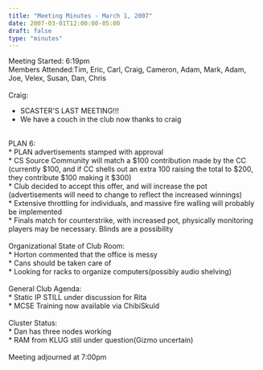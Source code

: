 ```yaml
---
title: "Meeting Minutes - March 1, 2007"
date: 2007-03-01T12:00:00-05:00
draft: false
type: "minutes"
---
```


Meeting Started: 6:19pm<br />
Members Attended:Tim, Eric, Carl, Craig, Cameron, Adam, Mark, Adam, Joe, Velex, Susan, Dan, Chris<br />
<br />
Craig:<br />
* SCASTER'S LAST MEETING!!!<br />
* We have a couch in the club now thanks to craig<br />
<br />
PLAN 6:<br />
* PLAN advertisements stamped with approval<br />
* CS Source Community will match a $100 contribution made by the CC (currently $100, and if CC shells out an extra 100 raising the total to $200, they contribute $100 making it $300)<br />
* Club decided to accept this offer, and will increase the pot (advertisements will need to change to reflect the increased winnings)<br />
* Extensive throttling for individuals, and massive fire walling will probably  be implemented<br />
* Finals match for counterstrike, with increased pot, physically monitoring players may be necessary.  Blinds are a possibility<br />
<br />
Organizational State of Club Room:<br />
* Horton commented that the office is messy<br />
* Cans should be taken care of<br />
* Looking for racks to organize computers(possibly audio shelving)<br />
<br />
General Club Agenda:<br />
* Static IP STILL under discussion for Rita<br />
* MCSE Training now available via ChibiSkuld<br />
<br />
Cluster Status:<br />
* Dan has three nodes working<br />
* RAM from KLUG still under question(Gizmo uncertain)<br />
<br />
Meeting adjourned at 7:00pm